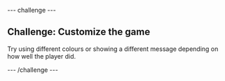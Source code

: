 --- challenge ---
## Challenge: Customize the game

Try using different colours or showing a different message depending on how well the player did.


--- /challenge ---